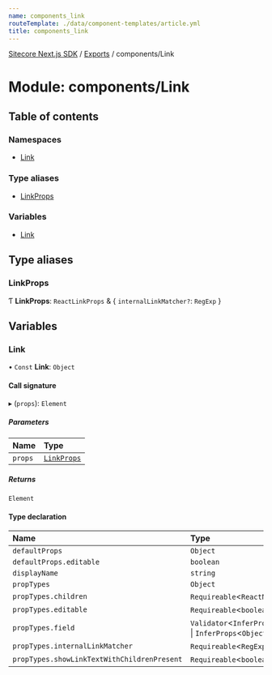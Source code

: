 ```yaml
---
name: components_link
routeTemplate: ./data/component-templates/article.yml
title: components_link
---
```


[Sitecore Next.js SDK](/docs/nextjs/ref/) / [Exports](/docs/nextjs/ref/modules) / components/Link

# Module: components/Link

## Table of contents

### Namespaces

- [Link](/docs/nextjs/ref/modules/components_link/link)

### Type aliases

- [LinkProps](/docs/nextjs/ref/modules/components_link#linkprops)

### Variables

- [Link](/docs/nextjs/ref/modules/components_link#link)

## Type aliases

### LinkProps

Ƭ **LinkProps**: `ReactLinkProps` & { `internalLinkMatcher?`: `RegExp`  }

## Variables

### Link

• `Const` **Link**: `Object`

#### Call signature

▸ (`props`): `Element`

##### Parameters

| Name | Type |
| :------ | :------ |
| `props` | [`LinkProps`](/docs/nextjs/ref/modules/components_link#linkprops) |

##### Returns

`Element`

#### Type declaration

| Name | Type |
| :------ | :------ |
| `defaultProps` | `Object` |
| `defaultProps.editable` | `boolean` |
| `displayName` | `string` |
| `propTypes` | `Object` |
| `propTypes.children` | `Requireable`<`ReactNodeLike`\> |
| `propTypes.editable` | `Requireable`<`boolean`\> |
| `propTypes.field` | `Validator`<`InferProps`<`Object`\> \| `InferProps`<`Object`\>\> |
| `propTypes.internalLinkMatcher` | `Requireable`<`RegExp`\> |
| `propTypes.showLinkTextWithChildrenPresent` | `Requireable`<`boolean`\> |
